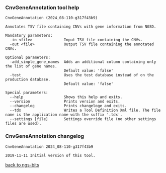 ### CnvGeneAnnotation tool help
	CnvGeneAnnotation (2024_08-110-g317f43b9)
	
	Annotates TSV file containing CNVs with gene information from NGSD.
	
	Mandatory parameters:
	  -in <file>              Input TSV file containing the CNVs.
	  -out <file>             Output TSV file containing the annotated CNVs.
	
	Optional parameters:
	  -add_simple_gene_names  Adds an additional column containing only the list of gene names.
	                          Default value: 'false'
	  -test                   Uses the test database instead of on the production database.
	                          Default value: 'false'
	
	Special parameters:
	  --help                  Shows this help and exits.
	  --version               Prints version and exits.
	  --changelog             Prints changeloge and exits.
	  --tdx                   Writes a Tool Definition Xml file. The file name is the application name with the suffix '.tdx'.
	  --settings [file]       Settings override file (no other settings files are used).
	
### CnvGeneAnnotation changelog
	CnvGeneAnnotation 2024_08-110-g317f43b9
	
	2019-11-11 Initial version of this tool.
[back to ngs-bits](https://github.com/imgag/ngs-bits)
